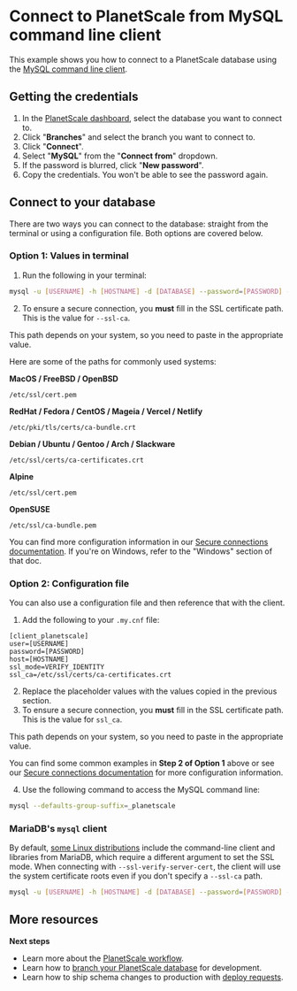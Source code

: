 # Connect to PlanetScale from MySQL command line client

This example shows you how to connect to a PlanetScale database using the [MySQL command line client](https://dev.mysql.com/doc/refman/8.0/en/mysql.html).

## Getting the credentials

1. In the [PlanetScale dashboard](https://app.planetscale.com), select the database you want to connect to.
2. Click "**Branches**" and select the branch you want to connect to.
3. Click "**Connect**".
4. Select "**MySQL**" from the "**Connect from**" dropdown.
5. If the password is blurred, click "**New password**".
6. Copy the credentials. You won't be able to see the password again.

## Connect to your database

There are two ways you can connect to the database: straight from the terminal or using a configuration file. Both options are covered below.

### Option 1: Values in terminal

1. Run the following in your terminal:

```bash
mysql -u [USERNAME] -h [HOSTNAME] -d [DATABASE] --password=[PASSWORD] --ssl-mode=VERIFY_IDENTITY --ssl-ca=[CERT_PATH]
```

2. To ensure a secure connection, you **must** fill in the SSL certificate path. This is the value for `--ssl-ca`.

This path depends on your system, so you need to paste in the appropriate value.

Here are some of the paths for commonly used systems:

**MacOS / FreeBSD / OpenBSD**

```
/etc/ssl/cert.pem
```

**RedHat / Fedora / CentOS / Mageia / Vercel / Netlify**

```
/etc/pki/tls/certs/ca-bundle.crt
```

**Debian / Ubuntu / Gentoo / Arch / Slackware**

```
/etc/ssl/certs/ca-certificates.crt
```

**Alpine**

```
/etc/ssl/cert.pem
```

**OpenSUSE**

```
/etc/ssl/ca-bundle.pem
```

You can find more configuration information in our [Secure connections documentation](/concepts/secure-connections#ca-root-configuration). If you're on Windows, refer to the "Windows" section of that doc.

### Option 2: Configuration file

You can also use a configuration file and then reference that with the client.

1. Add the following to your `.my.cnf` file:

```
[client_planetscale]
user=[USERNAME]
password=[PASSWORD]
host=[HOSTNAME]
ssl_mode=VERIFY_IDENTITY
ssl_ca=/etc/ssl/certs/ca-certificates.crt
```

2. Replace the placeholder values with the values copied in the previous section.
3. To ensure a secure connection, you **must** fill in the SSL certificate path. This is the value for `ssl_ca`.

This path depends on your system, so you need to paste in the appropriate value.

You can find some common examples in **Step 2 of Option 1** above or see our [Secure connections documentation](/concepts/secure-connections#ca-root-configuration) for more configuration information.

4. Use the following command to access the MySQL command line:
```bash
mysql --defaults-group-suffix=_planetscale
```

### MariaDB's `mysql` client

By default, [some Linux distributions](https://mariadb.com/kb/en/distributions-which-include-mariadb/) include the command-line client and libraries from MariaDB, which require a different argument to set the SSL mode. When connecting with `--ssl-verify-server-cert`, the client will use the system certificate roots even if you don't specify a `--ssl-ca` path.

```bash
mysql -u [USERNAME] -h [HOSTNAME] -d [DATABASE] --password=[PASSWORD] --ssl-verify-server-cert
```

## More resources

**Next steps**

- Learn more about the [PlanetScale workflow](https://planetscale.com/docs/concepts/planetscale-workflow).
- Learn how to [branch your PlanetScale database](https://planetscale.com/docs/concepts/branching) for development.
- Learn how to ship schema changes to production with [deploy requests](https://planetscale.com/docs/concepts/deploy-requests).
